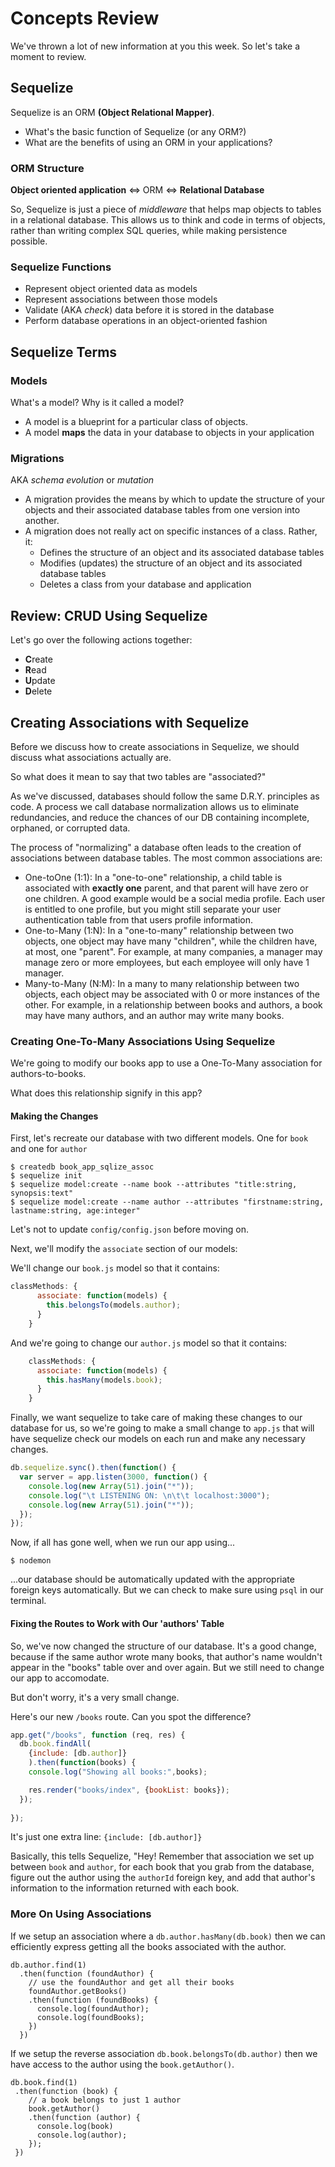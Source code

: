 # Concepts Review

We've thrown a lot of new information at you this week. So let's take a moment to review.

## Sequelize

Sequelize is an ORM **(Object Relational Mapper)**.
  - What's the basic function of Sequelize (or any ORM?)
  - What are the benefits of using an ORM in your applications?

### ORM Structure

**Object oriented application** <=> ORM <=> **Relational Database**

So, Sequelize is just a piece of *middleware* that helps map objects to tables in a relational database. This allows us to think and code in terms of objects, rather than writing complex SQL queries, while making persistence possible.

### Sequelize Functions
  - Represent object oriented data as models
  - Represent associations between those models
  - Validate (AKA *check*) data before it is stored in the database
  - Perform database operations in an object-oriented fashion


## Sequelize Terms

### Models

What's a model? Why is it called a model?

  - A model is a blueprint for a particular class of objects.
  - A model **maps** the data in your database to objects in your application

### Migrations

AKA *schema evolution* or *mutation*

  - A migration provides the means by which to update the structure of your objects and their associated database tables from one version into another.
  - A migration does not really act on specific instances of a class. Rather, it:
    * Defines the structure of an object and its associated database tables
    * Modifies (updates) the structure of an object and its associated database tables
    * Deletes a class from your database and application


## Review: CRUD Using Sequelize

Let's go over the following actions together:
  - **C**reate
  - **R**ead
  - **U**pdate
  - **D**elete

## Creating Associations with Sequelize

Before we discuss how to create associations in Sequelize, we should discuss what associations actually are.

So what does it mean to say that two tables are "associated?"

As we've discussed, databases should follow the same D.R.Y. principles as code. A process we call database normalization allows us to eliminate redundancies, and reduce the chances of our DB containing incomplete, orphaned, or corrupted data.

The process of "normalizing" a database often leads to the creation of associations between database tables. The most common associations are:
  - One-toOne (1:1): In a "one-to-one" relationship, a child table is associated with **exactly one** parent, and that parent will have zero or one children. A good example would be a social media profile. Each user is entitled to one profile, but you might still separate your user authentication table from that users profile information.
  - One-to-Many (1:N): In a "one-to-many" relationship between two objects, one object may have many "children", while the children have, at most, one "parent". For example, at many companies, a manager may manage zero or more employees, but each employee will only have 1 manager.
  - Many-to-Many (N:M): In a many to many relationship between two objects, each object may be associated with 0 or more instances of the other. For example, in a relationship between books and authors, a book may have many authors, and an author may write many books.

### Creating One-To-Many Associations Using Sequelize

We're going to modify our books app to use a One-To-Many association for authors-to-books.

What does this relationship signify in this app?

#### Making the Changes

First, let's recreate our database with two different models. One for `book` and one for `author`

```
$ createdb book_app_sqlize_assoc
$ sequelize init
$ sequelize model:create --name book --attributes "title:string, synopsis:text"
$ sequelize model:create --name author --attributes "firstname:string, lastname:string, age:integer"
```

Let's not to update `config/config.json` before moving on.

Next, we'll modify the `associate` section of our models:

We'll change our `book.js` model so that it contains:
```js
classMethods: {
      associate: function(models) {
        this.belongsTo(models.author);
      }
    }
```

And we're going to change our `author.js` model so that it contains:
```js
    classMethods: {
      associate: function(models) {
        this.hasMany(models.book);
      }
    }
```

Finally, we want sequelize to take care of making these changes to our database for us, so we're going to make a small change to `app.js` that will have sequelize check our models on each run and make any necessary changes.

```js
db.sequelize.sync().then(function() {
  var server = app.listen(3000, function() {
    console.log(new Array(51).join("*"));
    console.log("\t LISTENING ON: \n\t\t localhost:3000");
    console.log(new Array(51).join("*")); 
  });
});
```

Now, if all has gone well, when we run our app using...
```
$ nodemon
```
...our database should be automatically updated with the appropriate foreign keys automatically. But we can check to make sure using `psql` in our terminal.

#### Fixing the Routes to Work with Our 'authors' Table

So, we've now changed the structure of our database. It's a good change, because if the same author wrote many books, that author's name wouldn't appear in the "books" table over and over again. But we still need to change our app to accomodate. 

But don't worry, it's a very small change.

Here's our new `/books` route. Can you spot the difference?
```js
app.get("/books", function (req, res) {
  db.book.findAll(
    {include: [db.author]}
    ).then(function(books) {
    console.log("Showing all books:",books);

    res.render("books/index", {bookList: books});
  });
  
});
```

It's just one extra line: `{include: [db.author]}`

Basically, this tells Sequelize, "Hey! Remember that association we set up between `book` and `author`, for each book that you grab from the database, figure out the author using the `authorId` foreign key, and add that author's information to the information returned with each book.

### More On Using Associations

If we setup an association where a `db.author.hasMany(db.book)` then we can efficiently express getting all the books associated with the author.

```
db.author.find(1)
  .then(function (foundAuthor) {
    // use the foundAuthor and get all their books
    foundAuthor.getBooks()
    .then(function (foundBooks) {
      console.log(foundAuthor);
      console.log(foundBooks);
    })
  })

```

If we setup the reverse association `db.book.belongsTo(db.author)` then we have access to the author using the `book.getAuthor()`.

```
db.book.find(1)
 .then(function (book) {
    // a book belongs to just 1 author
    book.getAuthor()
    .then(function (author) {
      console.log(book)
      console.log(author);
    });
 })
```








